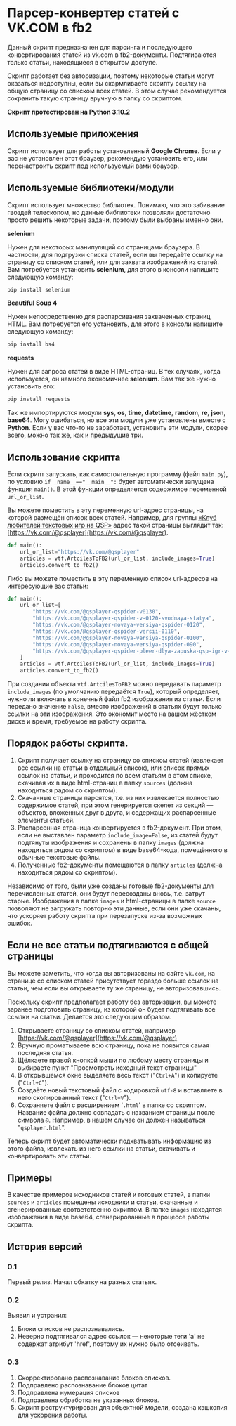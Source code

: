# Парсер-конвертер статей с VK.COM в fb2

Данный скрипт предназначен для парсинга и последующего конвертирования статей из vk.com в fb2-документы. Подтягиваются только статьи, находящиеся в открытом доступе.

Скрипт работает без авторизации, поэтому некоторые статьи могут оказаться недоступны, если вы скармливаете скрипту ссылку на общую страницу со списком всех статей. В этом случае рекомендуется сохранить такую страницу вручную в папку со скриптом.

**Скрипт протестирован на Python 3.10.2**

## Используемые приложения

Скрипт использует для работы установленный **Google Chrome**. Если у вас не установлен этот браузер, рекомендую установить его, или перенастроить скрипт под используемый вами браузер.

## Используемые библиотеки/модули

Скрипт использует множество библиотек. Понимаю, что это забивание гвоздей телескопом, но данные библиотеки позволяли достаточно просто решить некоторые задачи, поэтому были выбраны именно они.

**selenium**

Нужен для некоторых манипуляций со страницами браузера. В частности, для подгрузки списка статей, если вы передаёте ссылку на страницу со списком статей, или для захвата изображений из статей. Вам потребуется установить **selenium**, для этого в консоли напишите следующую команду:

```cmd
pip install selenium
```

**Beautiful Soup 4**

Нужен непосредственно для распарсивания захваченных страниц HTML. Вам потребуется его установить, для этого в консоли напишите следующую команду:

```cmd
pip install bs4
```

**requests**

Нужен для запроса статей в виде HTML-страниц. В тех случаях, когда используется, он намного экономичнее **selenium**. Вам так же нужно установить его:

```cmd
pip install requests
```

Так же импортируются модули **sys**, **os**, **time**, **datetime**, **random**, **re**, **json**, **base64**. Могу ошибаться, но все эти модули уже установлены вместе с **Python**. Если у вас что-то не заработает, установить эти модули, скорее всего, можно так же, как и предыдущие три.

## Использование скрипта

Если скрипт запускать, как самостоятельную программу (файл `main.py`), по условию `if _name__=="__main__":` будет автоматически запущена функция `main()`. В этой функции определяется содержимое переменной `url_or_list`.

Вы можете поместить в эту переменную url-адрес страницы, на которой размещён список всех статей. Например, для группы [«Клуб любителей текстовых игр на QSP»](https://vk.com/qsplayer) адрес такой страницы выглядит так: [https://vk.com/@qsplayer](https://vk.com/@qsplayer).

```python
def main():
	url_or_list="https://vk.com/@qsplayer"
	articles = vtf.ArtcilesToFB2(url_or_list, include_images=True)
	articles.convert_to_fb2()
```

Либо вы можете поместить в эту переменную список url-адресов на интересующие вас статьи:

```python
def main():
	url_or_list=[
		"https://vk.com/@qsplayer-qspider-v0130",
		"https://vk.com/@qsplayer-qspider-v-0120-svodnaya-statya",
		"https://vk.com/@qsplayer-novaya-versiya-qspider-0120",
		"https://vk.com/@qsplayer-qspider-versii-0110",
		"https://vk.com/@qsplayer-novaya-versiya-qspider-0100",
		"https://vk.com/@qsplayer-novaya-versiya-qspider-090",
		"https://vk.com/@qsplayer-qspider-pleer-dlya-zapuska-qsp-igr-v-brauzere"
	]
	articles = vtf.ArtcilesToFB2(url_or_list, include_images=True)
	articles.convert_to_fb2()
```

При создании объекта `vtf.ArtcilesToFB2` можно передавать параметр `include_images` (по умолчанию передаётся `True`), который определяет, нужно ли включать в конечный файл fb2 изображения из статьи. Если передано значение `False`, вместо изображений в статьях будут только ссылки на эти изображения. Это экономит место на вашем жёстком диске и время, требуемое на работу скрипта.

## Порядок работы скрипта.

1. Скрипт получает ссылку на страницу со списком статей (извлекает все ссылки на статьи в отдельный список), или список прямых ссылок на статьи, и проходится по всем статьям в этом списке, скачивая их в виде html-страниц в папку `sources` (должна находиться радом со скриптом).
2. Скачанные страницы парсятся, т.е. из них извлекается полностью содержимое статей, при этом генерируется скелет из секций — объектов, вложенных друг в друга, и содержащих распарсенные элементы статьей.
3. Распарсенная страница конвертируется в fb2-документ. При этом, если не выставлен параметр `include_image=False`, из статей будут подтянуты изображения и сохранены в папку `images` (должна находиться рядом со скриптом) в виде base64-кода, помещённого в обычные текстовые файлы.
4. Полученные fb2-документы помещаются в папку `articles` (должна находиться рядом со скриптом).

Независимо от того, были уже созданы готовые fb2-документы для перечисленных статей, они будут пересозданы вновь, т.е. затрут старые. Изображения в папке `images` и html-страницы в папке `source` позволяют не загружать повторно эти данные, если они уже скачаны, что ускоряет работу скрипта при перезапуске из-за возможных ошибок.

## Если не все статьи подтягиваются с общей страницы

Вы можете заметить, что когда вы авторизованы на сайте `vk.com`, на странице со списком статей присутствует гораздо больше ссылок на статьи, чем если вы открываете ту же страницу, не авторизовавшись.

Поскольку скрипт предполагает работу без авторизации, вы можете заранее подготовить страницу, из которой он будет подтягивать все ссылки на статьи. Делается это следующим образом.

1. Открываете страницу со списком статей, например [https://vk.com/@qsplayer](https://vk.com/@qsplayer)
2. Вручную проматываете всю страницу, пока не появится самая последняя статья.
3. Щёлкаете правой кнопкой мыши по любому месту страницы и выбираете пункт "Просмотреть исходный текст страницы"
4. В открывшемся окне выделяете весь текст ("`Ctrl+A`") и копируете ("`Ctrl+C`").
5. Создаёте новый текстовый файл с кодировкой `utf-8` и вставляете в него скопированный текст ("`Ctrl+V`").
6. Сохраняете файл с расширением '`.html`' в папке со скриптом. Название файла должно совпадать с названием страницы после символа `@`. Например, в нашем случае он должен называться "`qsplayer.html`".

Теперь скрипт будет автоматически подхватывать информацию из этого файла, извлекать из него ссылки на статьи, скачивать и конвертировать эти статьи.

## Примеры

В качестве примеров исходников статей и готовых статей, в папки `sources` и `articles` помещены исходники и статьи, скачанные и сгенерированные соответственно скриптом. В папке `images` находятся изображения в виде base64, сгенерированные в процессе работы скрипта.

## История версий

### 0.1

Первый релиз. Начал обкатку на разных статьях.

### 0.2

Выявил и устранил:

1. Блоки списков не распознавались.
2. Неверно подтягивался адрес ссылок — некоторые теги 'a' не содержат атрибут 'href', поэтому их нужно было отсеивать.

### 0.3

1. Скорректировано распознавание блоков списков.
2. Подправлено распознавание блоков цитат
3. Подправлена нумерация списков
4. Подправлена обработка не указанных блоков.
5. Скрипт реструктурирован для объектной модели, создана кэшкопия для ускорения работы.
